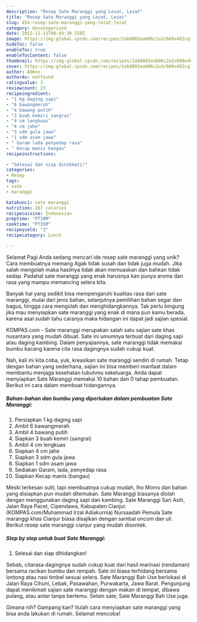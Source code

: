 ```yaml
---
description: "Resep Sate Maranggi yang Lezat, Lezat"
title: "Resep Sate Maranggi yang Lezat, Lezat"
slug: 454-resep-sate-maranggi-yang-lezat-lezat
category: Uncategorized
date: 2022-11-11T08:43:30.510Z
image: https://img-global.cpcdn.com/recipes/2ab8802ea686c2a3/680x482cq70/sate-maranggi-foto-resep-utama.jpg
hideToc: false
enableToc: true
enableTocContent: false
thumbnail: https://img-global.cpcdn.com/recipes/2ab8802ea686c2a3/680x482cq70/sate-maranggi-foto-resep-utama.jpg
cover: https://img-global.cpcdn.com/recipes/2ab8802ea686c2a3/680x482cq70/sate-maranggi-foto-resep-utama.jpg
author: Admin
authorAv: notfound
ratingvalue: 3
reviewcount: 23
recipeingredient:
- "1 kg daging sapi"
- "6 bawangmerah"
- "4 bawang putih"
- "3 buah kemiri sangrai"
- "4 cm lengkuas"
- "4 cm jahe"
- "3 sdm gula jawa"
- "1 sdm asam jawa"
- " Garam lada penyedap rasa"
- " Kecap manis bangau"
recipeinstructions:

- "Selesai dan siap dinikmati!"
categories:
- Resep
tags:
- sate
- maranggi

katakunci: sate maranggi 
nutrition: 267 calories
recipecuisine: Indonesian
preptime: "PT10M"
cooktime: "PT35M"
recipeyield: "3"
recipecategory: Lunch

---
```



Selamat Pagi Anda sedang mencari ide resep sate maranggi yang unik? Cara membuatnya memang Agak tidak susah dan tidak juga mudah. Jika salah mengolah maka hasilnya tidak akan memuaskan dan bahkan tidak sedap. Padahal sate maranggi yang enak harusnya kan punya aroma dan rasa yang mampu memancing selera kita.


Banyak hal yang sedikit bisa mempengaruhi kualitas rasa dari sate maranggi, mulai dari jenis bahan, selanjutnya pemilihan bahan segar dan bagus, hingga cara mengolah dan menghidangkannya. Tak perlu bingung jika mau menyiapkan sate maranggi yang enak di mana pun kamu berada, karena asal sudah tahu caranya maka hidangan ini dapat jadi sajian spesial.

KOMPAS.com - Sate maranggi merupakan salah satu sajian sate khas nusantara yang mudah dibuat. Sate ini umumnya terbuat dari daging sapi atau daging kambing. Dalam penyajiannya, sate maranggi tidak memakai bumbu kacang karena cita rasa dagingnya sudah cukup kuat.


Nah, kali ini kita coba, yuk, kreasikan sate maranggi sendiri di rumah. Tetap dengan bahan yang sederhana, sajian ini bisa memberi manfaat dalam membantu menjaga kesehatan tubuhmu sekeluarga. Anda dapat menyiapkan Sate Maranggi memakai 10 bahan dan 0 tahap pembuatan. Berikut ini cara dalam membuat hidangannya.

<!--inarticleads1-->

##### Bahan-bahan dan bumbu yang diperlukan dalam pembuatan Sate Maranggi:

1. Persiapkan 1 kg daging sapi
1. Ambil 6 bawangmerah
1. Ambil 4 bawang putih
1. Siapkan 3 buah kemiri (sangrai)
1. Ambil 4 cm lengkuas
1. Siapkan 4 cm jahe
1. Siapkan 3 sdm gula jawa
1. Siapkan 1 sdm asam jawa
1. Sediakan  Garam, lada, penyedap rasa
1. Siapkan  Kecap manis (bangau)


Meski terkesan sulit, tapi membuatnya cukup mudah, lho Moms dan bahan yang disiapkan pun mudah ditemukan. Sate Maranggi biasanya diolah dengan menggunakan daging sapi dan kambing. Sate Maranggi Sari Asih, Jalan Raya Pacet, Cipendawa, Kabupaten Cianjur. (KOMPAS.com/Muhammad Irzal Adiakurnia) Nursaadah Pemula Sate maranggi khas Cianjur biasa disajikan dengan sambal oncom dan uli. Berikut resep sate maranggi cianjur yang mudah disontek. 

<!--inarticleads2-->

##### Step by step untuk buat Sate Maranggi:


1. Selesai dan siap dihidangkan!

Sebab, citarasa dagingnya sudah cukup kuat dari hasil marinasi (rendaman) bersama racikan bumbu dan rempah. Sate ini biasa terhidang bersama lontong atau nasi timbel sesuai selera. Sate Maranggi Bah Use berlokasi di Jalan Raya Cihuni, Lebak, Pasawahan, Purwakarta, Jawa Barat. Pengunjung dapat menikmati sajian sate maranggi dengan makan di tempat, dibawa pulang, atau antar tanpa bertemu. Selain sate, Sate Maranggi Bah Use juga. 

Gimana nih? Gampang kan? Itulah cara menyiapkan sate maranggi yang bisa anda lakukan di rumah. Selamat mencoba!
